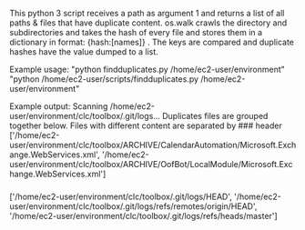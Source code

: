 This python 3 script receives a path as argument 1 and returns a list of all paths & files that have duplicate content. os.walk crawls the directory and subdirectories and takes the hash of every file and stores them in a dictionary in format: {hash:[names]} . The keys are compared and duplicate hashes have the value dumped to a list.

Example usage: 
"python findduplicates.py /home/ec2-user/environment"
"python  /home/ec2-user/scripts/findduplicates.py /home/ec2-user/environment"

Example output:
Scanning /home/ec2-user/environment/clc/toolbox/.git/logs...
Duplicates files are grouped together below. Files with different content are separated by ### header
['/home/ec2-user/environment/clc/toolbox/ARCHIVE/CalendarAutomation/Microsoft.Exchange.WebServices.xml', '/home/ec2-user/environment/clc/toolbox/ARCHIVE/OofBot/LocalModule/Microsoft.Exchange.WebServices.xml']
###
['/home/ec2-user/environment/clc/toolbox/.git/logs/HEAD', '/home/ec2-user/environment/clc/toolbox/.git/logs/refs/remotes/origin/HEAD', '/home/ec2-user/environment/clc/toolbox/.git/logs/refs/heads/master']
###